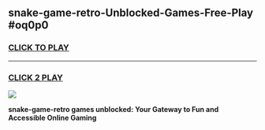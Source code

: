 
## snake-game-retro-Unblocked-Games-Free-Play #oq0p0
<h3>
<a href="https://us.freeplayer.one?title=snake-game-retro&ref=9M">CLICK TO PLAY</a></h3>
<hr>

<h3>
<a href="https://us.freeplayer.one?title=snake-game-retro&ref=9M">CLICK 2 PLAY</a>
  
</h3>

<a href="https://us.freeplayer.one?title=snake-game-retro&ref=9M"><img src="https://clearcache.store/games.png"></a>


**snake-game-retro games unblocked: Your Gateway to Fun and Accessible Online Gaming**
